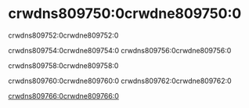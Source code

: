 # crwdns809750:0crwdne809750:0

<p class="description">crwdns809752:0crwdne809752:0</p>

crwdns809754:0crwdne809754:0 crwdns809756:0crwdne809756:0

crwdns809758:0crwdne809758:0

crwdns809760:0crwdne809760:0 crwdns809762:0crwdne809762:0

[crwdns809766:0crwdne809766:0](crwdns809764:0crwdne809764:0)